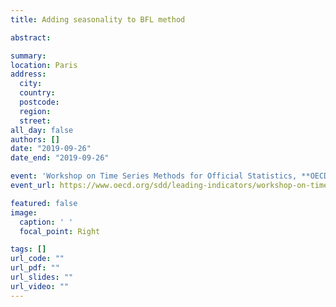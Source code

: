 ```yaml
---
title: Adding seasonality to BFL method

abstract:  

summary: 
location: Paris
address:
  city: 
  country: 
  postcode: 
  region: 
  street: 
all_day: false
authors: []
date: "2019-09-26"
date_end: "2019-09-26"

event: 'Workshop on Time Series Methods for Official Statistics, **OECD**'
event_url: https://www.oecd.org/sdd/leading-indicators/workshop-on-time-series-methods-for-official-statistics.htm

featured: false
image:
  caption: ' '
  focal_point: Right

tags: []
url_code: ""
url_pdf: ""
url_slides: ""
url_video: ""
---
```


